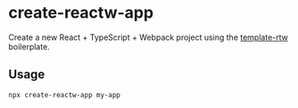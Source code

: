 # create-reactw-app

Create a new React + TypeScript + Webpack project using the [template-rtw](https://github.com/hidaytrahman/template-rtw) boilerplate.

## Usage

```bash
npx create-reactw-app my-app
